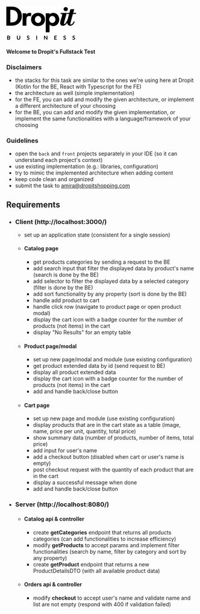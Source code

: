 ![Dropit](front/src/tools/assets/logo-dropit-business.svg)

#### Welcome to Dropit's Fullstack Test

### Disclaimers
* the stacks for this task are similar to the ones we're using here at Dropit (Kotlin for the BE, React with Typescript for the FE) 
* the architecture as well (simple implementation)  
* for the FE, you can add and modify the given architecture, or implement a different architecture of your choosing
* for the BE, you can add and modify the given implementation, or implement the same functionalities with a language/framework of your choosing


### Guidelines

* open the `back` and `front` projects separately in your IDE (so it can understand each project's context)
* use existing implementation (e.g.: libraries, configuration)
* try to mimic the implemented architecture when adding content
* keep code clean and organized
* submit the task to [amira@dropitshopping.com](mailto:amira@dropitshopping.com)

## Requirements

* ### Client (http://localhost:3000/)

  * set up an application state (consistent for a single session)

  * #### Catalog page
      * get products categories by sending a request to the BE
      * add search input that filter the displayed data by product's name (search is done by the BE)
      * add selector to filter the displayed data by a selected category (filter is done by the BE)
      * add sort functionality by any property (sort is done by the BE)
      * handle add product to cart
      * handle click row (navigate to product page or open product modal)
      * display the cart icon with a badge counter for the number of products (not items) in the cart
      * display "No Results" for an empty table
      
  * #### Product page/modal
      * set up new page/modal and module (use existing configuration)
      * get product extended data by id (send request to BE)
      * display all product extended data
      * display the cart icon with a badge counter for the number of products (not items) in the cart
      * add and handle back/close button
      
  * #### Cart page
      * set up new page and module (use existing configuration)
      * display products that are in the cart state as a table (image, name, price per unit, quantity, total price)
      * show summary data (number of products, number of items, total price)
      * add input for user's name
      * add a checkout button (disabled when cart or user's name is empty)
      * post checkout request with the quantity of each product that are in the cart
      * display a successful message when done
      * add and handle back/close button
      
* ### Server (http://localhost:8080/)

  * #### Catalog api & controller
    * create **getCategories** endpoint that returns all products categories (can add functionalities to increase efficiency)
    * modify **getProducts** to accept params and implement filter functionalities (search by name, filter by category and sort by any property)
    * create **getProduct** endpoint that returns a new ProductDetailsDTO (with all available product data)

  * #### Orders api & controller
    * modify **checkout** to accept user's name and validate name and list are not empty (respond with 400 if validation failed)
